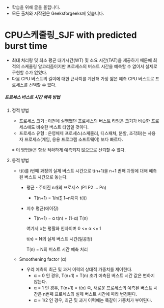 - 학습을 위해 글을 올립니다.
- 모든 출처와 저작권은 Geeksforgeeks에 있습니다.

[^출처]: https://www.geeksforgeeks.org/



# CPU스케줄링_SJF with predicted burst time

- 최대 처리량 및 최소 평균 대기시간(WT) 및 소요 시간(TAT)을 제공하기 때문에 최적의 스케줄링 알고리즘이지만 프로세스의 버스트 시간을 예측할 수 없어서 실제로 구현할 수가 없었다.
- 다음 CPU 버스트의 길이에 대한 근사치를 계산해 가장 짧은 예측 CPU 버스트로 프로세스를 선택할 수 있다.



##### 프로세스 버스트 시간 예측 방법

1. 정적 방법

   - 프로세스 크기 : 이전에 실행했던 프로세스의 버스트 타임은 크기가 비슷한 프로세스에도 비슷한 버스트 타임일 것이다.
   - 프로세스 유형 : 운영체제 프로세스(스케줄러, 디스패처, 분할, 조각화)는 사용자 프로세스(게임, 응용 프로그램 소프트웨어) 보다 빠르다.

   ※ 이 방법들은 항상 적확하게 예측되지 않으므로 신뢰할 수 없다.



2. 동적 방법

   - t(i)를 i번째 과정의 실제 버스트 시간으로 t(n+1)을 n+1 번째 과정에 대해 예측 된 버스트 시간으로 놓는다.

     - 평균 - 주어진 n개의 프로세스 (P1 P2 ... Pn)

       - T(n+1) = 1/n(∑ 1~n까지 t(i))

     - 지수 평균(에이징)

       - T(n+1) = α t(n) + (1-α) T(n)

       여기서 α는 평활화 인자이며 0 <= α <= 1

       t(n) = N의 실제 버스트 시간(일공정)

       T(n) = N의 버스트 시간 예측 처리

   - Smoothening factor (α)

     - 우리 예측의 최근 및 과거 이력의 상대적 가중치를 제어한다.
       - α = 0 인 경우, T(n+1) = T(n) 초기 예측된 버스트 시간 값은 변하지 않는다.
       - α = 1 인 경우, T(n+1) = t(n) 즉, 새로운 프로세스의 예측된 버스트 시간은  n번째 프로세스의 실제 버스트 시간에 따라 변경된다.
       - α = 1/2 인 경우, 최근 및 과거 이력에는 똑같이 가중치가 부여된다.